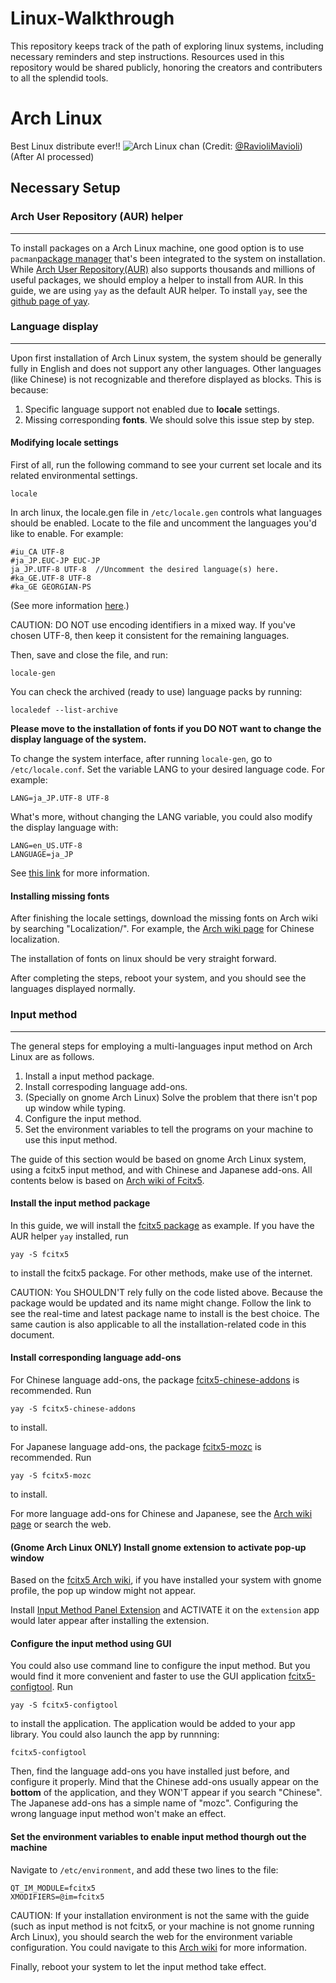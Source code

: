 # Linux-Walkthrough
This repository keeps track of the path of exploring linux systems, including necessary reminders and step instructions. Resources used in this repository would be shared publicly, honoring the creators and contributers to all the splendid tools.

# Arch Linux
Best Linux distribute ever!!
![Arch Linux chan](/Resources/Image/ArchLinux.png)
(Credit: [@RavioliMavioli](https://krita-artists.org/t/archlinux-chan/49206))(After AI processed)
## Necessary Setup
### Arch User Repository (AUR) helper
---
To install packages on a Arch Linux machine, one good option is to use `pacman`[package manager](https://wiki.archlinux.org/title/Pacman) that's been integrated to the system on installation.
While [Arch User Repository(AUR)](https://wiki.archlinux.org/title/Arch_User_Repository) also supports thousands and millions of useful packages, we should employ a helper to install from AUR.
In this guide, we are using `yay` as the default AUR helper.
To install `yay`, see the [github page of yay](https://github.com/Jguer/yay).

### Language display
---
Upon first installation of Arch Linux system, the system should be generally fully in English and does not support any other languages. Other languages (like Chinese) is not recognizable and therefore displayed as blocks. This is because:
1. Specific language support not enabled due to **locale** settings.
2. Missing corresponding **fonts**.
We should solve this issue step by step.

#### Modifying locale settings
First of all, run the following command to see your current set locale and its related environmental settings.
```
locale
```
In arch linux, the locale.gen file in `/etc/locale.gen` controls what languages should be enabled. Locate to the file and uncomment the languages you'd like to enable. For example:
```
#iu_CA UTF-8  
#ja_JP.EUC-JP EUC-JP  
ja_JP.UTF-8 UTF-8  //Uncomment the desired language(s) here.
#ka_GE.UTF-8 UTF-8  
#ka_GE GEORGIAN-PS  
```
(See more information [here](https://wiki.archlinux.org/title/Locale).)

CAUTION: DO NOT use encoding identifiers in a mixed way. If you've chosen UTF-8, then keep it consistent for the remaining languages.

Then, save and close the file, and run:
```
locale-gen
```
You can check the archived (ready to use) language packs by running:
```
localedef --list-archive
```
**Please move to the installation of fonts if you DO NOT want to change the display language of the system.**

To change the system interface, after running `locale-gen`, go to `/etc/locale.conf`. Set the variable LANG to your desired language code. For example:
```
LANG=ja_JP.UTF-8 UTF-8
```
What's more, without changing the LANG variable, you could also modify the display language with:
```
LANG=en_US.UTF-8
LANGUAGE=ja_JP
```

See [this link](https://wiki.archlinux.org/title/Locale#Variables) for more information.

#### Installing missing fonts
After finishing the locale settings, download the missing fonts on Arch wiki by searching "Localization/<DESIRED LANGUAGE>". For example, the  [Arch wiki page](https://wiki.archlinux.org/title/Localization/Chinese) for Chinese localization.

The installation of fonts on linux should be very straight forward.

After completing the steps, reboot your system, and you should see the languages displayed normally.

### Input method
---
The general steps for employing a multi-languages input method on Arch Linux are as follows.
1. Install a input method package.
2. Install correspoding language add-ons.
3. (Specially on gnome Arch Linux) Solve the problem that there isn't pop up window while typing.
4. Configure the input method.
5. Set the environment variables to tell the programs on your machine to use this input method.

The guide of this section would be based on gnome Arch Linux system, using a fcitx5 input method, and with Chinese and Japanese add-ons. All contents below is based on [Arch wiki of Fcitx5](https://wiki.archlinux.org/title/Fcitx5).

#### Install the input method package
In this guide, we will install the [fcitx5 package](https://archlinux.org/packages/?name=fcitx5) as example.
If you have the AUR helper `yay` installed, run
```
yay -S fcitx5
```
to install the fcitx5 package.
For other methods, make use of the internet.

CAUTION: You SHOULDN'T rely fully on the code listed above. Because the package would be updated and its name might change. Follow the link to see the real-time and latest package name to install is the best choice. The same caution is also applicable to all the installation-related code in this document.

#### Install corresponding language add-ons
For Chinese language add-ons, the package [fcitx5-chinese-addons](https://archlinux.org/packages/?name=fcitx5-chinese-addons) is recommended. Run
```
yay -S fcitx5-chinese-addons
```
to install.

For Japanese language add-ons, the package [fcitx5-mozc](https://archlinux.org/packages/?name=fcitx5-mozc) is recommended. Run
```
yay -S fcitx5-mozc
```
to install.

For more language add-ons for Chinese and Japanese, see the [Arch wiki page](https://wiki.archlinuxcn.org/wiki/Fcitx5) or search the web.

#### (Gnome Arch Linux ONLY) Install gnome extension to activate pop-up window
Based on the [fcitx5 Arch wiki](https://wiki.archlinux.org/title/Fcitx5#GNOME), if you have installed your system with gnome profile, the pop up window might not appear.

Install [Input Method Panel Extension](https://extensions.gnome.org/extension/261/kimpanel/) and ACTIVATE it on the `extension` app would later appear after installing the extension.

#### Configure the input method using GUI
You could also use command line to configure the input method. But you would find it more convenient and faster to use the GUI application [fcitx5-configtool](https://archlinux.org/packages/?name=fcitx5-configtool). Run
```
yay -S fcitx5-configtool
```
to install the application. The application would be added to your app library. You could also launch the app by runnning:
```
fcitx5-configtool
```

Then, find the language add-ons you have installed just before, and configure it properly.
Mind that the Chinese add-ons usually appear on the **bottom** of the application, and they WON'T appear if you search "Chinese". The Japanese add-ons has a simple name of "mozc". Configuring the wrong language input method won't make an effect.

#### Set the environment variables to enable input method thourgh out the machine
Navigate to `/etc/environment`, and add these two lines to the file:
```
QT_IM_MODULE=fcitx5
XMODIFIERS=@im=fcitx5
```
CAUTION: If your installation environment is not the same with the guide (such as input method is not fcitx5, or your machine is not gnome running Arch Linux), you should search the web for the environment variable configuration. You could navigate to this [Arch wiki](https://wiki.archlinuxcn.org/wiki/Fcitx5#%E9%85%8D%E7%BD%AE) for more information.

Finally, reboot your system to let the input method take effect.
